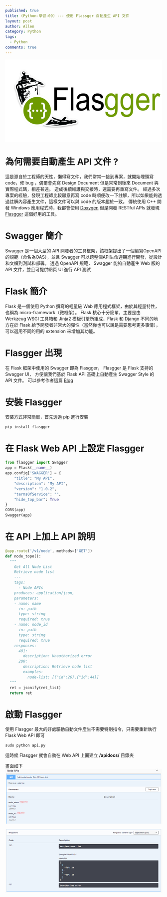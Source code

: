 ```yaml
---
published: true
title: (Python-學習-09) --- 使用 Flassger 自動產生 API 文件
layout: post
author: Allen
category: Python
tags: 
  - Python
comments: true
---
```


![book](/images/blog/20181129/20181129-000.png)

# 為何需要自動產生 API 文件 ?
這是源自於工程師的天性，懶得寫文件，我們常常一接到專案，就開始埋頭寫 code，修 bug ，偶爾會先寫 Design Document 但是常常到後來 Document 與實際程式碼，相差甚遠。
造成後續維護與交接時，還需要再重寫文件。
經過多次專案的經驗，發現工程師比較願意再寫 code 時順便改一下註解，所以如果能夠透過註解內容產生文件，這樣文件可以與 code 的版本趨於一致。
傳統使用 C++ 開發 Windows 應用程式時，我都會使用 [Doxygen](http://www.doxygen.nl/) 但是開發 RESTful APIs 就發現 [Flasgger](https://github.com/rochacbruno/flasgger)  這個好用的工具。


# Swagger 簡介
Swagger 是一個大型的 API 開發者的工具框架，該框架提出了一個編寫OpenAPI的規範（命名為OAS），並且 Swagger 可以跨整個API生命週期進行開發，從設計和文檔到測試和部署。
透過 OpenAPI 規範， Swagger 能夠自動產生 Web 版的 API 文件，並且可提供網頁 UI 進行 API 測試

# Flask 簡介
Flask 是一個使用 Python 撰寫的輕量級 Web 應用程式框架，由於其輕量特性，也稱為 micro-framework（微框架）。
Flask 核心十分簡單，主要是由 Werkzeug WSGI 工具箱和 Jinja2 模板引擎所組成，Flask 和 Django 不同的地方在於 Flask 給予開發者非常大的彈性（當然你也可以說是需要思考更多事情），可以選用不同的用的 extension 來增加其功能。

# Flasgger 出現
在 Flask 框架中使用的 Swagger 即為 Flasgger， Flasgger 是 Flask 支持的 Swagger UI，
方便讓我們基於 Flask API 基礎上自動產生 Swagger Style 的 API 文件。
可以參考作者這篇 [Blog](http://brunorocha.org/python/flask/flasgger-api-playground-with-flask-and-swagger-ui.html)

# 安裝 Flasgger
安裝方式非常簡單，首先透過 pip 進行安裝

```
pip install flasgger
```

# 在 Flask Web API 上設定 Flasgger

```python
from flasgger import Swagger
app = Flask(__name__)
app.config['SWAGGER'] = {
    "title": "My API",
    "description": "My API",
    "version": "1.0.2",
    "termsOfService": "",
    "hide_top_bar": True
}
CORS(app)
Swagger(app)
```

# 在 API 上加上 API 說明

```python
@app.route('/v1/node', methods=['GET'])
def node_topo():
  """
    Get All Node List 
    Retrieve node list 
    ---
    tags:
      - Node APIs
    produces: application/json,
    parameters:
    - name: name
      in: path
      type: string
      required: true
    - name: node_id
      in: path
      type: string
      required: true
    responses:
      401:
        description: Unauthorized error
      200:
        description: Retrieve node list
        examples:
          node-list: [{"id":26},{"id":44}]
  """
  ret = jsonify(ret_list)
  return ret
```

# 啟動 Flasgger
使用 Flasgger 最大的好處驅動自動文件產生不需要特別指令，只需要重新執行 Flask Web API 即可

```
sudo python api.py
```

這時候 Flasgger 就會自動在 Web API 上面建立 **/apidocs/** 目錄夾

畫面如下
![book](/images/blog/20181129/20181129-001.png)

![book](/images/blog/20181129/20181129-002.png)